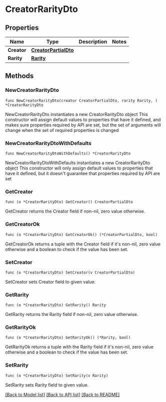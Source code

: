 # CreatorRarityDto

## Properties

Name | Type | Description | Notes
------------ | ------------- | ------------- | -------------
**Creator** | [**CreatorPartialDto**](CreatorPartialDto.md) |  | 
**Rarity** | [**Rarity**](Rarity.md) |  | 

## Methods

### NewCreatorRarityDto

`func NewCreatorRarityDto(creator CreatorPartialDto, rarity Rarity, ) *CreatorRarityDto`

NewCreatorRarityDto instantiates a new CreatorRarityDto object
This constructor will assign default values to properties that have it defined,
and makes sure properties required by API are set, but the set of arguments
will change when the set of required properties is changed

### NewCreatorRarityDtoWithDefaults

`func NewCreatorRarityDtoWithDefaults() *CreatorRarityDto`

NewCreatorRarityDtoWithDefaults instantiates a new CreatorRarityDto object
This constructor will only assign default values to properties that have it defined,
but it doesn't guarantee that properties required by API are set

### GetCreator

`func (o *CreatorRarityDto) GetCreator() CreatorPartialDto`

GetCreator returns the Creator field if non-nil, zero value otherwise.

### GetCreatorOk

`func (o *CreatorRarityDto) GetCreatorOk() (*CreatorPartialDto, bool)`

GetCreatorOk returns a tuple with the Creator field if it's non-nil, zero value otherwise
and a boolean to check if the value has been set.

### SetCreator

`func (o *CreatorRarityDto) SetCreator(v CreatorPartialDto)`

SetCreator sets Creator field to given value.


### GetRarity

`func (o *CreatorRarityDto) GetRarity() Rarity`

GetRarity returns the Rarity field if non-nil, zero value otherwise.

### GetRarityOk

`func (o *CreatorRarityDto) GetRarityOk() (*Rarity, bool)`

GetRarityOk returns a tuple with the Rarity field if it's non-nil, zero value otherwise
and a boolean to check if the value has been set.

### SetRarity

`func (o *CreatorRarityDto) SetRarity(v Rarity)`

SetRarity sets Rarity field to given value.



[[Back to Model list]](../README.md#documentation-for-models) [[Back to API list]](../README.md#documentation-for-api-endpoints) [[Back to README]](../README.md)


